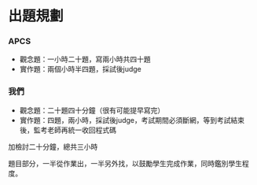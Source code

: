 # 出題規劃

### APCS

* 觀念題：一小時二十題，寫兩小時共四十題
* 實作題：兩個小時半四題，採試後judge

### 我們

* 觀念題：二十題四十分鐘（很有可能提早寫完）
* 實作題：四題，兩小時，採試後judge，考試期間必須斷網，等到考試結束後，監考老師再統一收回程式碼

加檢討二十分鐘，總共三小時

題目部分，一半從作業出，一半另外找，以鼓勵學生完成作業，同時鑑別學生程度。

